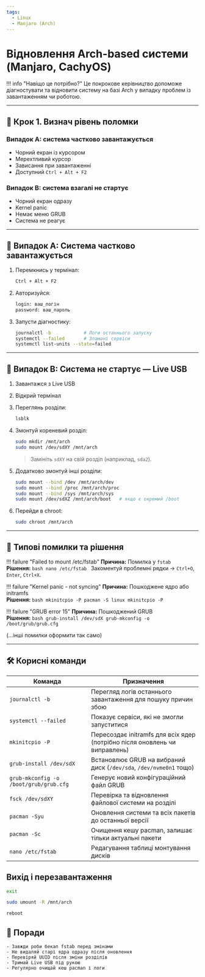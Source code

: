 ```yaml
---
tags:
  - Linux
  - Manjaro (Arch)
---
```


# Відновлення Arch-based системи (Manjaro, CachyOS)

!!! info "Навіщо це потрібно?"
    Це покрокове керівництво допоможе діагностувати та відновити систему на базі Arch у випадку проблем із завантаженням чи роботою.

---

## 🔧 Крок 1. Визнач рівень поломки

### Випадок A: система частково завантажується
- Чорний екран із курсором  
- Мерехтливий курсор  
- Зависання при завантаженні  
- Доступний `Ctrl + Alt + F2`  

### Випадок B: система взагалі не стартує
- Чорний екран одразу  
- Kernel panic  
- Немає меню GRUB  
- Система не реагує  

---

## 🚀 Випадок A: Система частково завантажується

1. Перемкнись у термінал:
    ```bash
    Ctrl + Alt + F2
    ```

2. Авторизуйся:
    ```bash
    login: ваш_логін
    password: ваш_пароль
    ```

3. Запусти діагностику:
    ```bash
    journalctl -b            # Логи останнього запуску
    systemctl --failed       # Зламані сервіси
    systemctl list-units --state=failed
    ```

---

## 💾 Випадок B: Система не стартує — Live USB

1. Завантажся з Live USB  
2. Відкрий термінал  
3. Переглянь розділи:
    ```bash
    lsblk
    ```
4. Змонтуй кореневий розділ:
    ```bash
    sudo mkdir /mnt/arch
    sudo mount /dev/sdXY /mnt/arch
    ```
    > Замініть `sdXY` на свій розділ (наприклад, `sda2`).

5. Додатково змонтуй інші розділи:
    ```bash
    sudo mount --bind /dev /mnt/arch/dev
    sudo mount --bind /proc /mnt/arch/proc
    sudo mount --bind /sys /mnt/arch/sys
    sudo mount /dev/sdXZ /mnt/arch/boot   # якщо є окремий /boot
    ```

6. Перейди в chroot:
    ```bash
    sudo chroot /mnt/arch
    ```

---

## 🚨 Типові помилки та рішення

!!! failure "Failed to mount /etc/fstab"
    **Причина:** Помилка у `fstab`  
    **Рішення:**
    ```bash
    nano /etc/fstab
    ```
    Закоментуй проблемні рядки → `Ctrl+O`, `Enter`, `Ctrl+X`.

!!! failure "Kernel panic - not syncing"
    **Причина:** Пошкоджене ядро або initramfs  
    **Рішення:**
    ```bash
    mkinitcpio -P
    pacman -S linux
    mkinitcpio -P
    ```

!!! failure "GRUB error 15"
    **Причина:** Пошкоджений GRUB  
    **Рішення:**
    ```bash
    grub-install /dev/sdX
    grub-mkconfig -o /boot/grub/grub.cfg
    ```

(…інші помилки оформити так само)

---

## 🛠️ Корисні команди

| Команда | Призначення |
|---------|-------------|
| `journalctl -b` | Перегляд логів останнього завантаження для пошуку причин збою |
| `systemctl --failed` | Показує сервіси, які не змогли запуститися |
| `mkinitcpio -P` | Пересоздає initramfs для всіх ядер (потрібно після оновлень чи виправлень) |
| `grub-install /dev/sdX` | Встановлює GRUB на вибраний диск (`/dev/sda`, `/dev/nvme0n1` тощо) |
| `grub-mkconfig -o /boot/grub/grub.cfg` | Генерує новий конфігураційний файл GRUB |
| `fsck /dev/sdXY` | Перевірка та відновлення файлової системи на розділі |
| `pacman -Syu` | Оновлення системи та всіх пакетів до останньої версії |
| `pacman -Sc` | Очищення кешу pacman, залишає тільки актуальні пакети |
| `nano /etc/fstab` | Редагування таблиці монтування дисків |

## Вихід і перезавантаження
```bash
exit
```
```bash
sudo umount -R /mnt/arch
```
```bash
reboot
```

## 📝 Поради

    - Завжди роби бекап fstab перед змінами
    - Не видаляй старі ядра одразу після оновлення
    - Перевіряй UUID після зміни розділів
    - Тримай Live USB під рукою
    - Регулярно очищай кеш pacman і логи
